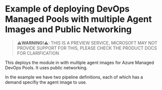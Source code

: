 # Example of deploying DevOps Managed Pools with multiple Agent Images and Public Networking

>**⚠️WARNING!⚠️**: THIS IS A PREVIEW SERVICE, MICROSOFT MAY NOT PROVIDE SUPPORT FOR THIS, PLEASE CHECK THE PRODUCT DOCS FOR CLARIFICATION

This deploys the module in with multiple agent images for Azure Managed DevOps Pools. It uses public networking.

In the example we have two pipeline definitions, each of which has a demand specifiy the agent image to use.
